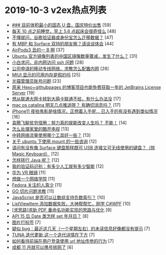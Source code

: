 # 2019-10-3 v2ex热点列表

+ [### 目前体积最小的固态 U 盘，国庆特价出售](https://www.v2ex.com/t/606139#reply59) [59]
+ [每天 10 点之前睡觉，早上 5.6 点起床会很奇怪么](https://www.v2ex.com/t/606133#reply48) [48]
+ [不懂就问，谷歌验证器或身份宝怎么迁移数据？](https://www.v2ex.com/t/606103#reply47) [47]
+ [有 MBP 和 Surface 双持的朋友嘛？请谈谈体会](https://www.v2ex.com/t/606123#reply44) [44]
+ [AirPods3 丑的一 B 啊](https://www.v2ex.com/t/606108#reply37) [37]
+ [Ubuntu 官方镜像列表的中国区镜像数量骤减，发生了什么？](https://www.v2ex.com/t/606151#reply31) [31]
+ [小白求问，非内网访问 ssh 问题](https://www.v2ex.com/t/606116#reply28) [28]
+ [公司申请的移动专线网络，求教怎么配置内网](https://www.v2ex.com/t/606121#reply28) [28]
+ [MIUI 显示的可用内存是假的吗](https://www.v2ex.com/t/606132#reply25) [25]
+ [光猫管理员账号问题](https://www.v2ex.com/t/606109#reply23) [23]
+ [原来 Hexo+githubpages 的博客项目也能免费获取一年的 JetBrains License Server](https://www.v2ex.com/t/606104#reply19) [19]
+ [想从联通大网卡转到大萌卡联通不给，有什么办法没](https://www.v2ex.com/t/606113#reply17) [17]
+ [mac os catalina 明天几点推送呀？ 有确切消息吗？](https://www.v2ex.com/t/606150#reply17) [17]
+ [iPhone11 夜拍鬼影是啥情况，正想着入手呢... 已入手的有没有遇到类似情况](https://www.v2ex.com/t/606124#reply16) [16]
+ [袁腾飞聊贫穷怪圈：努力真的就能改变人生吗？ 不能！](https://www.v2ex.com/t/606183#reply14) [14]
+ [怎么处理家里的酷开电视](https://www.v2ex.com/t/606140#reply13) [13]
+ [中转网络流量使用哪个工具好一些？](https://www.v2ex.com/t/606148#reply13) [13]
+ [关于 ubuntu 下使用 mount 的一些咨询](https://www.v2ex.com/t/606107#reply12) [12]
+ [请问有没有像 Surface 键盘那样既可 USB 连接又可无线使用的键盘？（除 Magic Keyboard）](https://www.v2ex.com/t/606111#reply12) [12]
+ [怎样转行 Java 呢？](https://www.v2ex.com/t/606125#reply12) [12]
+ [我的验证码识别：有多少人工就有多少智能](https://www.v2ex.com/t/606131#reply12) [12]
+ [华为 VR 眼镜](https://www.v2ex.com/t/606102#reply11) [11]
+ [想做一个网络学院](https://www.v2ex.com/t/606106#reply11) [11]
+ [Fedora 关注的人真少](https://www.v2ex.com/t/606155#reply11) [11]
+ [GO 切片问题求教](https://www.v2ex.com/t/606165#reply11) [11]
+ [JavaScript 是否可以让数组支持负数索引？](https://www.v2ex.com/t/606164#reply10) [10]
+ [ListViewItem 添加数据失败，大神帮帮忙，刚学 C#WPF](https://www.v2ex.com/t/606174#reply10) [10]
+ [[求思路]求助 PDF 重命名功能实现的思路与优化](https://www.v2ex.com/t/606187#reply9) [9]
+ [API 15 后 Date 类怎样 set 年月日？](https://www.v2ex.com/t/606141#reply8) [8]
+ [图片打标签](https://www.v2ex.com/t/606110#reply7) [7]
+ [疑似 bug：最近这几天（一个星期左右）的未读信息好像都没有提示](https://www.v2ex.com/t/606157#reply7) [7]
+ [TUNA 迭代更新,这一个迭代详情在下方](https://www.v2ex.com/t/606195#reply7) [7]
+ [如何看待前端在用户登录使用 url 地址传参的行为](https://www.v2ex.com/t/606203#reply7) [7]
+ [成都 11 月就可以携号转网了](https://www.v2ex.com/t/606177#reply6) [6]
